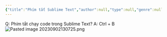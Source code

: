 ```yaml
---
{"title":"Phím tắt Sublime Text","author":null,"type":null,"genre":null,"word-count":null,"dg-publish":true,"dg-hide":true,"tags":["shortcuts","Sublime-Tex","software"],"permalink":"/ban-than/ptbt/hieu-suat/phim-tat-sublime-text/","hide":true,"dgPassFrontmatter":true}
---
```



Q: Phím tắt chạy code trong Sublime Text?
A: Ctrl + B
![Pasted image 20230902130725.png](/img/user/4.%20RESOURCE/attachments/Pasted%20image%2020230902130725.png)
<!--ID: 1693740034716-->
